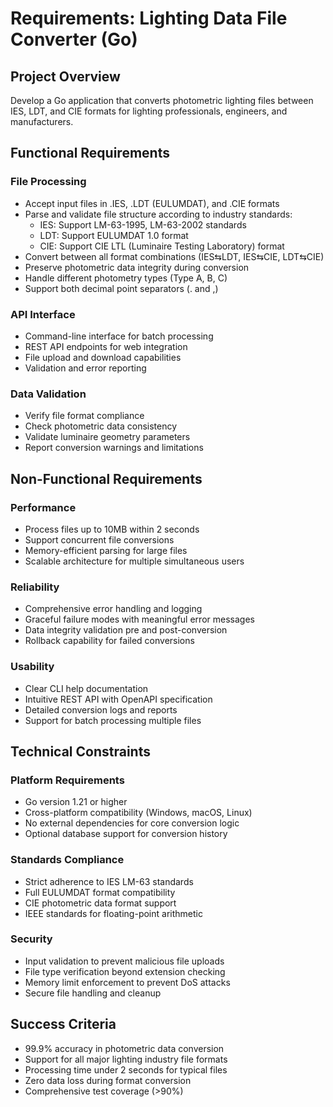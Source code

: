 # Requirements: Lighting Data File Converter (Go)

## Project Overview
Develop a Go application that converts photometric lighting files between IES, LDT, and CIE formats for lighting professionals, engineers, and manufacturers.

## Functional Requirements

### File Processing
- Accept input files in .IES, .LDT (EULUMDAT), and .CIE formats
- Parse and validate file structure according to industry standards:
  - IES: Support LM-63-1995, LM-63-2002 standards
  - LDT: Support EULUMDAT 1.0 format
  - CIE: Support CIE LTL (Luminaire Testing Laboratory) format
- Convert between all format combinations (IES⇆LDT, IES⇆CIE, LDT⇆CIE)
- Preserve photometric data integrity during conversion
- Handle different photometry types (Type A, B, C)
- Support both decimal point separators (. and ,)

### API Interface
- Command-line interface for batch processing
- REST API endpoints for web integration
- File upload and download capabilities
- Validation and error reporting

### Data Validation
- Verify file format compliance
- Check photometric data consistency
- Validate luminaire geometry parameters
- Report conversion warnings and limitations

## Non-Functional Requirements

### Performance
- Process files up to 10MB within 2 seconds
- Support concurrent file conversions
- Memory-efficient parsing for large files
- Scalable architecture for multiple simultaneous users

### Reliability
- Comprehensive error handling and logging
- Graceful failure modes with meaningful error messages
- Data integrity validation pre and post-conversion
- Rollback capability for failed conversions

### Usability
- Clear CLI help documentation
- Intuitive REST API with OpenAPI specification
- Detailed conversion logs and reports
- Support for batch processing multiple files

## Technical Constraints

### Platform Requirements
- Go version 1.21 or higher
- Cross-platform compatibility (Windows, macOS, Linux)
- No external dependencies for core conversion logic
- Optional database support for conversion history

### Standards Compliance
- Strict adherence to IES LM-63 standards
- Full EULUMDAT format compatibility
- CIE photometric data format support
- IEEE standards for floating-point arithmetic

### Security
- Input validation to prevent malicious file uploads
- File type verification beyond extension checking
- Memory limit enforcement to prevent DoS attacks
- Secure file handling and cleanup

## Success Criteria
- 99.9% accuracy in photometric data conversion
- Support for all major lighting industry file formats
- Processing time under 2 seconds for typical files
- Zero data loss during format conversion
- Comprehensive test coverage (>90%)